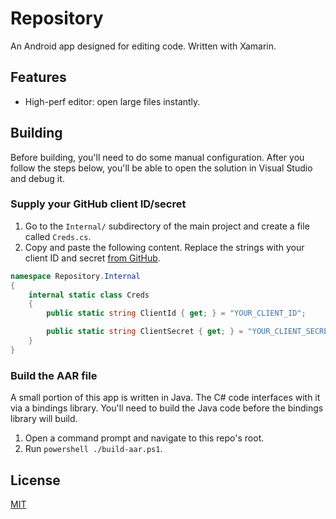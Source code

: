 # Repository

An Android app designed for editing code. Written with Xamarin.

## Features

- High-perf editor: open large files instantly.

## Building

Before building, you'll need to do some manual configuration. After you follow the steps below, you'll be able to open the solution in Visual Studio and debug it.

### Supply your GitHub client ID/secret

1. Go to the `Internal/` subdirectory of the main project and create a file called `Creds.cs`.
2. Copy and paste the following content. Replace the strings with your client ID and secret [from GitHub](https://github.com/settings/applications/new).

```cs
namespace Repository.Internal
{
    internal static class Creds
    {
        public static string ClientId { get; } = "YOUR_CLIENT_ID";

        public static string ClientSecret { get; } = "YOUR_CLIENT_SECRET";
    }
}
```

### Build the AAR file

A small portion of this app is written in Java. The C# code interfaces with it via a bindings library. You'll need to build the Java code before the bindings library will build.

1. Open a command prompt and navigate to this repo's root.
2. Run `powershell ./build-aar.ps1`.

## License

[MIT](LICENSE)
